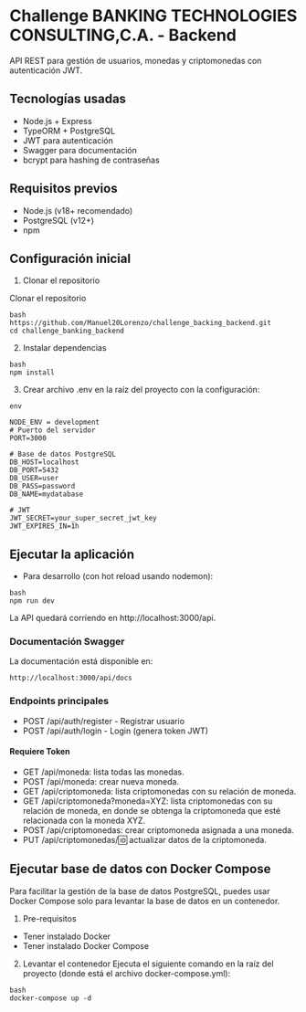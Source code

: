 # Challenge  BANKING TECHNOLOGIES CONSULTING,C.A. -  Backend
API REST para gestión de usuarios, monedas y criptomonedas con autenticación JWT.


## Tecnologías usadas
- Node.js + Express
- TypeORM + PostgreSQL
- JWT para autenticación
- Swagger para documentación
- bcrypt para hashing de contraseñas

## Requisitos previos
- Node.js (v18+ recomendado)
- PostgreSQL (v12+)
- npm

## Configuración inicial
1. Clonar el repositorio

Clonar el repositorio

```
bash
https://github.com/Manuel20Lorenzo/challenge_backing_backend.git
cd challenge_banking_backend
```
2. Instalar dependencias

```
bash
npm install
```
3. Crear archivo .env en la raíz del proyecto con la configuración:

```
env 

NODE_ENV = development
# Puerto del servidor
PORT=3000

# Base de datos PostgreSQL
DB_HOST=localhost
DB_PORT=5432
DB_USER=user
DB_PASS=password
DB_NAME=mydatabase

# JWT
JWT_SECRET=your_super_secret_jwt_key
JWT_EXPIRES_IN=1h
```

## Ejecutar la aplicación
- Para desarrollo (con hot reload usando nodemon):

```
bash
npm run dev
```

La API quedará corriendo en http://localhost:3000/api.

###  Documentación Swagger
La documentación está disponible en:


```
http://localhost:3000/api/docs
```

### Endpoints principales
- POST /api/auth/register - Registrar usuario
- POST /api/auth/login - Login (genera token JWT)
#### Requiere Token
- GET /api/moneda: lista todas las monedas.
- POST /api/moneda: crear nueva moneda.
- GET /api/criptomoneda: lista criptomonedas con su relación de moneda.
- GET /api/criptomoneda?moneda=XYZ: lista criptomonedas con su relación de
moneda, en donde se obtenga la criptomoneda que esté relacionada con
la moneda XYZ.
- POST /api/criptomonedas: crear criptomoneda asignada a una moneda.
- PUT /api/criptomonedas/:id: actualizar datos de la criptomoneda.

## Ejecutar base de datos con Docker Compose
Para facilitar la gestión de la base de datos PostgreSQL, puedes usar Docker Compose solo para levantar la base de datos en un contenedor.


1. Pre-requisitos
- Tener instalado Docker
- Tener instalado Docker Compose

2. Levantar el contenedor
Ejecuta el siguiente comando en la raíz del proyecto (donde está el archivo docker-compose.yml):
```
bash
docker-compose up -d
```
